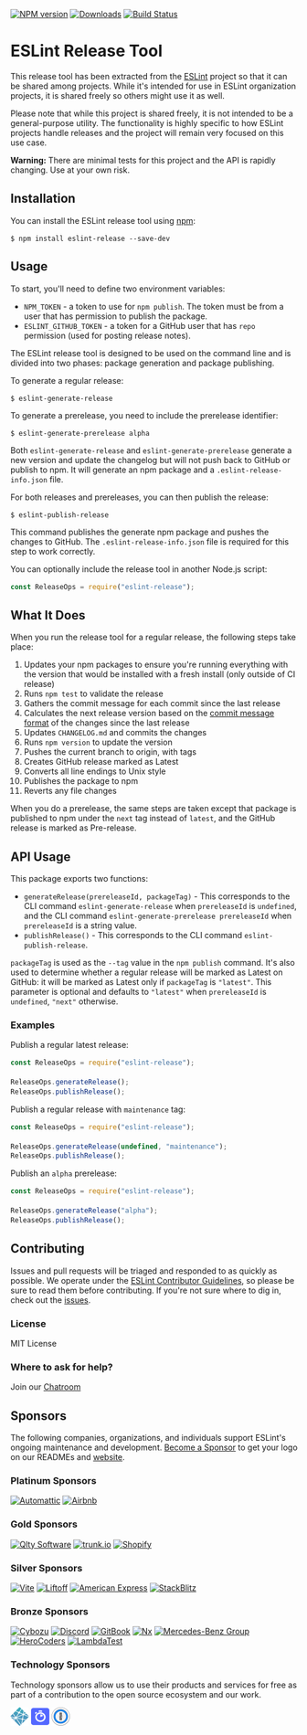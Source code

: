 [![NPM version][npm-image]][npm-url]
[![Downloads][downloads-image]][downloads-url]
[![Build Status][build-image]][build-url]

# ESLint Release Tool

This release tool has been extracted from the [ESLint](https://github.com/eslint/eslint) project so that it can be shared among projects. While it's intended for use in ESLint organization projects, it is shared freely so others might use it as well.

Please note that while this project is shared freely, it is not intended to be a general-purpose utility. The functionality is highly specific to how ESLint projects handle releases and the project will remain very focused on this use case.

**Warning:** There are minimal tests for this project and the API is rapidly changing. Use at your own risk.

## Installation

You can install the ESLint release tool using [npm](https://npmjs.com):

```
$ npm install eslint-release --save-dev
```

## Usage

To start, you'll need to define two environment variables:

* `NPM_TOKEN` - a token to use for `npm publish`. The token must be from a user that has permission to publish the package.
* `ESLINT_GITHUB_TOKEN` - a token for a GitHub user that has `repo` permission (used for posting release notes).

The ESLint release tool is designed to be used on the command line and is divided into two phases: package generation and package publishing.

To generate a regular release:

```
$ eslint-generate-release
```

To generate a prerelease, you need to include the prerelease identifier:

```
$ eslint-generate-prerelease alpha
```

Both `eslint-generate-release` and `eslint-generate-prerelease` generate a new version and update the changelog but will not push back to GitHub or publish to npm. It will generate an npm package and a `.eslint-release-info.json` file.

For both releases and prereleases, you can then publish the release:

```
$ eslint-publish-release
```

This command publishes the generate npm package and pushes the changes to GitHub. The `.eslint-release-info.json` file is required for this step to work correctly.

You can optionally include the release tool in another Node.js script:

```js
const ReleaseOps = require("eslint-release");
```

## What It Does

When you run the release tool for a regular release, the following steps take place:

1. Updates your npm packages to ensure you're running everything with the version that would be installed with a fresh install (only outside of CI release)
1. Runs `npm test` to validate the release
1. Gathers the commit message for each commit since the last release
1. Calculates the next release version based on the [commit message format](http://eslint.org/docs/developer-guide/contributing/pull-requests#step-2-make-your-changes) of the changes since the last release
1. Updates `CHANGELOG.md` and commits the changes
1. Runs `npm version` to update the version
1. Pushes the current branch to origin, with tags
1. Creates GitHub release marked as Latest
1. Converts all line endings to Unix style
1. Publishes the package to npm
1. Reverts any file changes

When you do a prerelease, the same steps are taken except that package is published to npm under the `next` tag instead of `latest`, and the GitHub release is marked as Pre-release.

## API Usage

This package exports two functions:

* `generateRelease(prereleaseId, packageTag)` - This corresponds to the CLI command `eslint-generate-release` when `prereleaseId` is `undefined`, and the CLI command `eslint-generate-prerelease prereleaseId` when `prereleaseId` is a string value.
* `publishRelease()` - This corresponds to the CLI command `eslint-publish-release`.

`packageTag` is used as the `--tag` value in the `npm publish` command. It's also used to determine whether a regular release will be marked as Latest on GitHub: it will be marked as Latest only if `packageTag` is `"latest"`. This parameter is optional and defaults to `"latest"` when `prereleaseId` is `undefined`, `"next"` otherwise.

### Examples

Publish a regular latest release:

```js
const ReleaseOps = require("eslint-release");

ReleaseOps.generateRelease();
ReleaseOps.publishRelease();
```

Publish a regular release with `maintenance` tag:

```js
const ReleaseOps = require("eslint-release");

ReleaseOps.generateRelease(undefined, "maintenance");
ReleaseOps.publishRelease();
```

Publish an `alpha` prerelease:

```js
const ReleaseOps = require("eslint-release");

ReleaseOps.generateRelease("alpha");
ReleaseOps.publishRelease();
```

## Contributing

Issues and pull requests will be triaged and responded to as quickly as possible. We operate under the [ESLint Contributor Guidelines](https://eslint.org/docs/developer-guide/contributing), so please be sure to read them before contributing. If you're not sure where to dig in, check out the [issues](https://github.com/eslint/eslint-release/issues).

### License

MIT License

### Where to ask for help?

Join our [Chatroom](https://eslint.org/chat/help)

<!-- NOTE: This section is autogenerated. Do not manually edit.-->
<!--sponsorsstart-->

## Sponsors

The following companies, organizations, and individuals support ESLint's ongoing maintenance and development. [Become a Sponsor](https://eslint.org/donate)
to get your logo on our READMEs and [website](https://eslint.org/sponsors).

<h3>Platinum Sponsors</h3>
<p><a href="https://automattic.com"><img src="https://images.opencollective.com/automattic/d0ef3e1/logo.png" alt="Automattic" height="128"></a> <a href="https://www.airbnb.com/"><img src="https://images.opencollective.com/airbnb/d327d66/logo.png" alt="Airbnb" height="128"></a></p><h3>Gold Sponsors</h3>
<p><a href="https://qlty.sh/"><img src="https://images.opencollective.com/qltysh/33d157d/logo.png" alt="Qlty Software" height="96"></a> <a href="https://trunk.io/"><img src="https://images.opencollective.com/trunkio/fb92d60/avatar.png" alt="trunk.io" height="96"></a> <a href="https://shopify.engineering/"><img src="https://avatars.githubusercontent.com/u/8085" alt="Shopify" height="96"></a></p><h3>Silver Sponsors</h3>
<p><a href="https://vite.dev/"><img src="https://images.opencollective.com/vite/e6d15e1/logo.png" alt="Vite" height="64"></a> <a href="https://liftoff.io/"><img src="https://images.opencollective.com/liftoff/5c4fa84/logo.png" alt="Liftoff" height="64"></a> <a href="https://americanexpress.io"><img src="https://avatars.githubusercontent.com/u/3853301" alt="American Express" height="64"></a> <a href="https://stackblitz.com"><img src="https://avatars.githubusercontent.com/u/28635252" alt="StackBlitz" height="64"></a></p><h3>Bronze Sponsors</h3>
<p><a href="https://cybozu.co.jp/"><img src="https://images.opencollective.com/cybozu/933e46d/logo.png" alt="Cybozu" height="32"></a> <a href="https://discord.com"><img src="https://images.opencollective.com/discordapp/f9645d9/logo.png" alt="Discord" height="32"></a> <a href="https://www.gitbook.com"><img src="https://avatars.githubusercontent.com/u/7111340" alt="GitBook" height="32"></a> <a href="https://nx.dev"><img src="https://avatars.githubusercontent.com/u/23692104" alt="Nx" height="32"></a> <a href="https://opensource.mercedes-benz.com/"><img src="https://avatars.githubusercontent.com/u/34240465" alt="Mercedes-Benz Group" height="32"></a> <a href="https://herocoders.com"><img src="https://avatars.githubusercontent.com/u/37549774" alt="HeroCoders" height="32"></a> <a href="https://www.lambdatest.com"><img src="https://avatars.githubusercontent.com/u/171592363" alt="LambdaTest" height="32"></a></p>
<h3>Technology Sponsors</h3>
Technology sponsors allow us to use their products and services for free as part of a contribution to the open source ecosystem and our work.
<p><a href="https://netlify.com"><img src="https://raw.githubusercontent.com/eslint/eslint.org/main/src/assets/images/techsponsors/netlify-icon.svg" alt="Netlify" height="32"></a> <a href="https://algolia.com"><img src="https://raw.githubusercontent.com/eslint/eslint.org/main/src/assets/images/techsponsors/algolia-icon.svg" alt="Algolia" height="32"></a> <a href="https://1password.com"><img src="https://raw.githubusercontent.com/eslint/eslint.org/main/src/assets/images/techsponsors/1password-icon.svg" alt="1Password" height="32"></a></p>
<!--sponsorsend-->

[npm-image]: https://img.shields.io/npm/v/eslint-release.svg?style=flat-square
[npm-url]: https://www.npmjs.com/package/eslint-release
[downloads-image]: https://img.shields.io/npm/dm/eslint-release.svg?style=flat-square
[downloads-url]: https://www.npmjs.com/package/eslint-release
[build-image]: https://github.com/eslint/eslint-release/workflows/CI/badge.svg
[build-url]: https://github.com/eslint/eslint-release/actions

